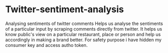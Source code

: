 # Twitter-sentiment-analysis
Analysing sentiments of twitter comments 
Helps us analyse the sentiments of a particular input by scraping comments directly from twitter. It helps us know public's view on a particular restaurant, place or person and help us accordingly in making a brand better.
For safety purpose i have hidden my consumer key and access autho token.
